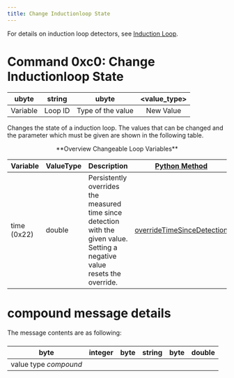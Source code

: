 ```yaml
---
title: Change Inductionloop State
---
```

For details on induction loop detectors, see [Induction Loop](../Simulation/Output/Induction_Loops_Detectors_%28E1%29.md).

# Command 0xc0: Change Inductionloop State

|  ubyte   |    string     |       ubyte       | <value_type\> |
| :------: | :-----------: | :---------------: | :-----------: |
| Variable |    Loop ID    | Type of the value |   New Value   |

Changes the state of a induction loop. The values that can be changed and the parameter which must be given are shown in the following table.

<center>
**Overview Changeable Loop Variables**
</center>

| Variable | ValueType | Description | [Python Method](../TraCI/Interfacing_TraCI_from_Python.md) |
|---------------------------|----------------------------------------------------------------|--------------------------------------------------------------------------------------------------------------------------------------------------------------------|---------------------|
| time (0x22) | double | Persistently overrides the measured time since detection with the given value. Setting a negative value resets the override.  | [overrideTimeSinceDetection](https://sumo.dlr.de/daily/pydoc/traci._inductionloop.html#InductionLoopDomain-overrideTimeSinceDetection) |

# compound message details

The message contents are as following:

###

|         byte          |        integer         |        byte         | string  |        byte         |       double        |
| :-------------------: | :--------------------: | :-----------------: | :-----: | :-----------------: | :-----------------: |
| value type *compound* |  |  |  | |  |
